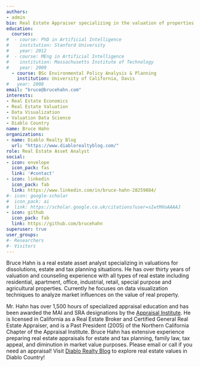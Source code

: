 ```yaml
---
authors:
- admin
bio: Real Estate Appraiser specializing in the valuation of properties for estate and dissolution purposes in Diablo Country.
education:
  courses:
#  - course: PhD in Artificial Intelligence
#    institution: Stanford University
#    year: 2012
#  - course: MEng in Artificial Intelligence
#    institution: Massachusetts Institute of Technology
#    year: 2009
  - course: BSc Environmental Policy Analysis & Planning
    institution: University of California, Davis
#   year: 2008
email: "bruce@brucehahn.com"
interests:
- Real Estate Economics
- Real Estate Valuation
- Data Visualization
- Valuation Data Science
- Diablo Country
name: Bruce Hahn
organizations:
- name: Diablo Realty Blog
  url: "https://www.diablorealtyblog.com/"
role: Real Estate Asset Analyst
social:
- icon: envelope
  icon_pack: fas
  link: '#contact'
- icon: linkedin
  icon_pack: fab
  link: https://www.linkedin.com/in/bruce-hahn-28259884/
#- icon: google-scholar
#  icon_pack: ai
#  link: https://scholar.google.co.uk/citations?user=sIwtMXoAAAAJ
- icon: github
  icon_pack: fab
  link: https://github.com/brucehahn
superuser: true
user_groups:
#- Researchers
#- Visitors
---
```


Bruce Hahn is a real estate asset analyst specializing in valuations for dissolutions, estate and tax planning situations. He has over thirty years of valuation and counseling experience with all types of real estate including residential, apartment, office, industrial, retail, special purpose and agricultural properties. Currently he focuses on data visualization techniques to analyze market influences on the value of real property.

Mr. Hahn has over 1,500 hours of specialized appraisal education and has been awarded the MAI and SRA designations by the [Appraisal Institute](https://www.appraisalinstitute.org/). He is licensed in California as a Real Estate Broker and Certified General Real Estate Appraiser, and is a Past President (2005) of the Northern California Chapter of the Appraisal Institute. Bruce Hahn has extensive experience preparing real estate appraisals for estate and tax planning, family law, tax appeal, and diminution in market value purposes. Please email or call if you need an appraisal! Visit [Diablo Realty Blog](https://www.diablorealtyblog.com/) to explore real estate values in Diablo Country!  
